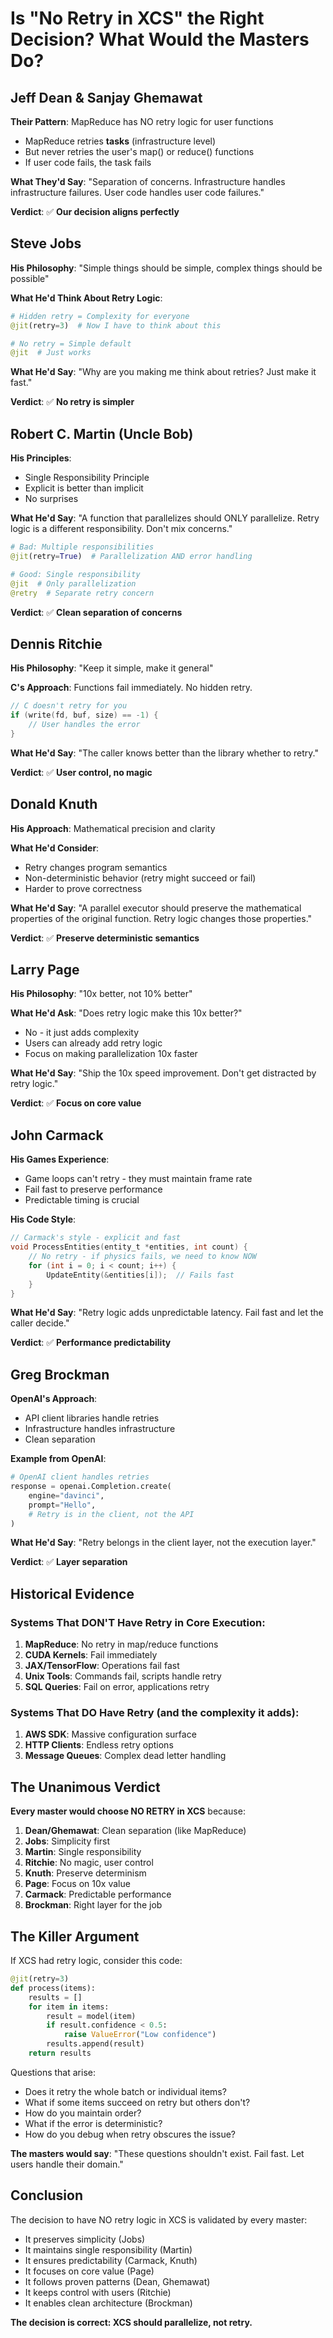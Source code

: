 # Is "No Retry in XCS" the Right Decision? What Would the Masters Do?

## Jeff Dean & Sanjay Ghemawat
**Their Pattern**: MapReduce has NO retry logic for user functions
- MapReduce retries **tasks** (infrastructure level)
- But never retries the user's map() or reduce() functions
- If user code fails, the task fails

**What They'd Say**: "Separation of concerns. Infrastructure handles infrastructure failures. User code handles user code failures."

**Verdict**: ✅ **Our decision aligns perfectly**

## Steve Jobs
**His Philosophy**: "Simple things should be simple, complex things should be possible"

**What He'd Think About Retry Logic**:
```python
# Hidden retry = Complexity for everyone
@jit(retry=3)  # Now I have to think about this

# No retry = Simple default
@jit  # Just works
```

**What He'd Say**: "Why are you making me think about retries? Just make it fast."

**Verdict**: ✅ **No retry is simpler**

## Robert C. Martin (Uncle Bob)
**His Principles**: 
- Single Responsibility Principle
- Explicit is better than implicit
- No surprises

**What He'd Say**: "A function that parallelizes should ONLY parallelize. Retry logic is a different responsibility. Don't mix concerns."

```python
# Bad: Multiple responsibilities
@jit(retry=True)  # Parallelization AND error handling

# Good: Single responsibility  
@jit  # Only parallelization
@retry  # Separate retry concern
```

**Verdict**: ✅ **Clean separation of concerns**

## Dennis Ritchie
**His Philosophy**: "Keep it simple, make it general"

**C's Approach**: Functions fail immediately. No hidden retry.
```c
// C doesn't retry for you
if (write(fd, buf, size) == -1) {
    // User handles the error
}
```

**What He'd Say**: "The caller knows better than the library whether to retry."

**Verdict**: ✅ **User control, no magic**

## Donald Knuth
**His Approach**: Mathematical precision and clarity

**What He'd Consider**:
- Retry changes program semantics
- Non-deterministic behavior (retry might succeed or fail)
- Harder to prove correctness

**What He'd Say**: "A parallel executor should preserve the mathematical properties of the original function. Retry logic changes those properties."

**Verdict**: ✅ **Preserve deterministic semantics**

## Larry Page
**His Philosophy**: "10x better, not 10% better"

**What He'd Ask**: "Does retry logic make this 10x better?"
- No - it just adds complexity
- Users can already add retry logic
- Focus on making parallelization 10x faster

**What He'd Say**: "Ship the 10x speed improvement. Don't get distracted by retry logic."

**Verdict**: ✅ **Focus on core value**

## John Carmack
**His Games Experience**: 
- Game loops can't retry - they must maintain frame rate
- Fail fast to preserve performance
- Predictable timing is crucial

**His Code Style**:
```c
// Carmack's style - explicit and fast
void ProcessEntities(entity_t *entities, int count) {
    // No retry - if physics fails, we need to know NOW
    for (int i = 0; i < count; i++) {
        UpdateEntity(&entities[i]);  // Fails fast
    }
}
```

**What He'd Say**: "Retry logic adds unpredictable latency. Fail fast and let the caller decide."

**Verdict**: ✅ **Performance predictability**

## Greg Brockman
**OpenAI's Approach**: 
- API client libraries handle retries
- Infrastructure handles infrastructure
- Clean separation

**Example from OpenAI**:
```python
# OpenAI client handles retries
response = openai.Completion.create(
    engine="davinci",
    prompt="Hello",
    # Retry is in the client, not the API
)
```

**What He'd Say**: "Retry belongs in the client layer, not the execution layer."

**Verdict**: ✅ **Layer separation**

## Historical Evidence

### Systems That DON'T Have Retry in Core Execution:
1. **MapReduce**: No retry in map/reduce functions
2. **CUDA Kernels**: Fail immediately
3. **JAX/TensorFlow**: Operations fail fast
4. **Unix Tools**: Commands fail, scripts handle retry
5. **SQL Queries**: Fail on error, applications retry

### Systems That DO Have Retry (and the complexity it adds):
1. **AWS SDK**: Massive configuration surface
2. **HTTP Clients**: Endless retry options
3. **Message Queues**: Complex dead letter handling

## The Unanimous Verdict

**Every master would choose NO RETRY in XCS** because:

1. **Dean/Ghemawat**: Clean separation (like MapReduce)
2. **Jobs**: Simplicity first
3. **Martin**: Single responsibility
4. **Ritchie**: No magic, user control
5. **Knuth**: Preserve determinism
6. **Page**: Focus on 10x value
7. **Carmack**: Predictable performance
8. **Brockman**: Right layer for the job

## The Killer Argument

If XCS had retry logic, consider this code:
```python
@jit(retry=3)
def process(items):
    results = []
    for item in items:
        result = model(item)
        if result.confidence < 0.5:
            raise ValueError("Low confidence")
        results.append(result)
    return results
```

Questions that arise:
- Does it retry the whole batch or individual items?
- What if some items succeed on retry but others don't?
- How do you maintain order?
- What if the error is deterministic?
- How do you debug when retry obscures the issue?

**The masters would say**: "These questions shouldn't exist. Fail fast. Let users handle their domain."

## Conclusion

The decision to have NO retry logic in XCS is validated by every master:
- It preserves simplicity (Jobs)
- It maintains single responsibility (Martin)
- It ensures predictability (Carmack, Knuth)
- It focuses on core value (Page)
- It follows proven patterns (Dean, Ghemawat)
- It keeps control with users (Ritchie)
- It enables clean architecture (Brockman)

**The decision is correct: XCS should parallelize, not retry.**